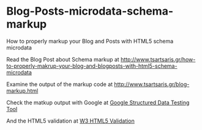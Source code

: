Blog-Posts-microdata-schema-markup
==================================

How to properly markup your Blog and Posts with HTML5 schema microdata

Read the Blog Post about Schema markup at http://www.tsartsaris.gr/how-to-properly-makrup-your-blog-and-blogposts-with-html5-schema-microdata

Examine the output of the markup code at http://www.tsartsaris.gr/blog-markup.html

Check the matkup output with Google at <a href="http://www.google.com/webmasters/tools/richsnippets?q=http%3A%2F%2Ftsartsaris.gr%2Fblog-markup.html" target="_blank">Google Structured Data Testing Tool</a>

And the HTML5 validation at <a href="http://validator.w3.org/check?uri=http%3A%2F%2Ftsartsaris.gr%2Fblog-markup.html" target="_blank">W3 HTML5 Validation</a>
